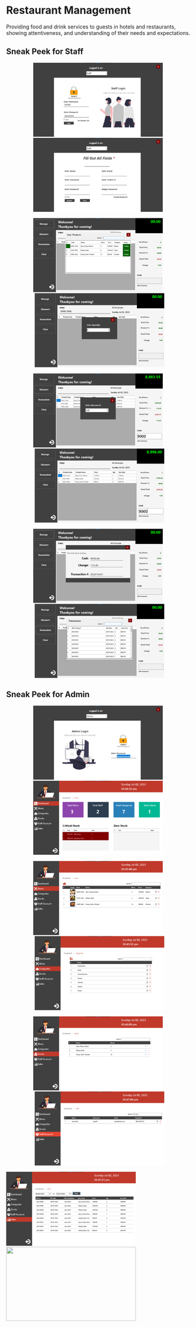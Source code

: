 # Restaurant Management

Providing food and drink services to guests in hotels and restaurants, showing attentiveness, and understanding of their needs and expectations.

## Sneak Peek for Staff
<p align="center"><img src="demo_picture_staff/login.png" height="200" width="350">&nbsp;&nbsp;<img src="demo_picture_staff/register.png" height="200" width="350">&nbsp;&nbsp;</p>
<p align="center"><img src="demo_picture_staff/view_products.png" height="200" width="350">&nbsp;&nbsp;<img src="demo_picture_staff/foods_qty.png" height="200" width="350"></p>
<p align="center"><img src="demo_picture_staff/discount.png" height="200" width="350">&nbsp;&nbsp;<img src="demo_picture_staff/total_price.png" height="200" width="350"></p>
<p align="center"><img src="demo_picture_staff/receipt.png" height="200" width="350">&nbsp;&nbsp;<img src="demo_picture_staff/transact.png" height="200" width="350"></p>

## Sneak Peek for Admin
<p align="center"><img src="demo_picture_admin/login.png" height="200" width="350">&nbsp;&nbsp;<img src="demo_picture_admin/dashboard.png" height="200" width="350">&nbsp;&nbsp;</p>
<p align="center"><img src="demo_picture_admin/menu.png" height="200" width="350">&nbsp;&nbsp;<img src="demo_picture_admin/categories.png" height="200" width="350"></p>
<p align="center"><img src="demo_picture_admin/stocks.png" height="200" width="350">&nbsp;&nbsp;<img src="demo_picture_admin/account.png" height="200" width="350"></p>
<img src="demo_picture_admin/sales.png" height="200" width="350">&nbsp;&nbsp;<img src="demo_picture_admin/transact.png" height="200" width="350">
